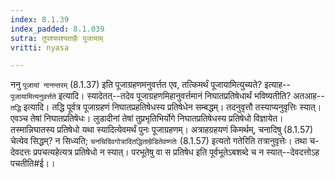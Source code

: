 ```yaml
---
index: 8.1.39
index_padded: 8.1.039
sutra: तुपश्यपश्यताहैः पूजायाम्
vritti: nyasa

---
```

ननु `पूजायां नानन्तरम्` (8.1.37) इति पूजाग्रहणमनुवर्त्तत एव, तत्किमर्थं पूजायामित्युच्यते? इत्याह--`पूजायामित्यनुवर्त्तते` इत्यादि। स्यादेतत्--तदेव पूजाग्रहणमिहानुवर्त्तमानं निघातप्रतिषेधार्थं भविष्यतीति? अतआह--`तद्धि` इत्यादि। तद्धि पूर्वत्र पूजाग्रहणं निघातप्रहतिषेधस्य प्रतिषेधेन सम्बद्धम्। तदनुवृत्तौ तस्याप्यनुवृत्तिः स्यात्। एवञ्च तेषां निघातप्रतिषेधः। लुडादीनां तेषां तुप्रभृतिभिर्योगे निघातप्रतिषेधस्य प्रतिषेधो विज्ञायेत। तस्मान्निघातस्य प्रतिषेधो यथा स्यादित्येवमर्थं पुनः पूजाग्रहणम्। अत्राहग्रहयणं किमर्थम्, चनादिषु (8.1.57) चेत्येव सिद्धम्? न सिध्यति; `चनचिदिवगोत्रादितद्धिताम्रेडितेवष्गतेः` (8.1.57) इत्यतो गतेरिति तत्रानुवृत्तेः। तथा च-देवदत्तः प्रपचत्यहेत्यत्र प्रतिषेधो न स्यात्। परभूतेषु वा स प्रतिषेध इति पूर्वभूतेऽबशब्दे च न स्यात्--देवदत्तोऽह पचतीति#ई।।